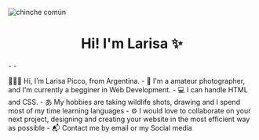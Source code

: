 ![chinche común](https://user-images.githubusercontent.com/120819110/208540969-22eb28e9-9dec-4658-abf5-b51a09d78134.jpg)


<h1 align="center"> Hi! I'm Larisa ✨ </h1>
-  
- <p>🙋🏻‍♀️ Hi, I’m Larisa Picco, from Argentina.
-  📸 I'm a amateur photographer, and I'm currently a begginer in Web Development. 
-  💻 I can handle HTML and CSS.
-  あ My hobbies are taking wildlife shots, drawing and I spend most of my time learning languages
-  ⚙️ I would love to collaborate on your next project, designing and creating your website in the most efficient way as possible
-  📬 Contact me by email or my Social media</p>

<!---
LarisaPicco/LarisaPicco is a ✨ special ✨ repository because its `README.md` (this file) appears on your GitHub profile.
You can click the Preview link to take a look at your changes.
--->
